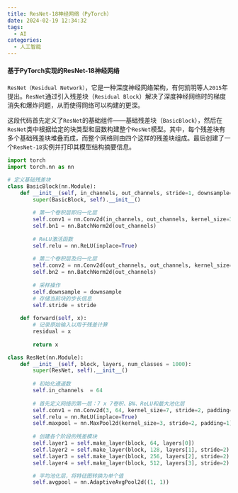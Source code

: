 ```yaml
---
title: ResNet-18神经网络（PyTorch）
date: 2024-02-19 12:34:32
tags:
  - AI
categories:
  - 人工智能
---
```


#### 基于PyTorch实现的ResNet-18神经网络

`ResNet（Residual Network）`，它是一种深度神经网络架构，有何凯明等人`2015`年提出。`ResNet`通过引入残差块（`Residual Block`）解决了深度神经网络时的梯度消失和爆炸问题，从而使得网络可以构建的更深。

这段代码首先定义了`ResNet`的基础组件——基础残差块（`BasicBlock`），然后在`ResNet`类中根据给定的块类型和层数构建整个`ResNet`模型。其中，每个残差块有多个基础残差块堆叠而成，而整个网络则由四个这样的残差块组成。最后创建了一个`ResNet-18`实例并打印其模型结构摘要信息。

```python
import torch
import torch.nn as nn

# 定义基础残差块
class BasicBlock(nn.Module):
    def __init__(self, in_channels, out_channels, stride=1, downsample=None) :
        super(BasicBlock, self).__init__()
        
        # 第一个卷积层即归一化层
        self.conv1 = nn.Conv2d(in_channels, out_channels, kernel_size=3, stride=stride, padding=1, bias=False)
        self.bn1 = nn.BatchNorm2d(out_channels)
        
        # ReLU激活函数
        self.relu = nn.ReLU(inplace=True)
        
        # 第二个卷积层及归一化层
        self.conv2 = nn.Conv2d(out_channels, out_channels, kernel_size=3, stride=1, padding=1, bias=False)
        self.bn2 = nn.BatchNorm2d(out_channels)
        
        # 采样操作
        self.downsample = downsample
        # 存储当前块的步长信息
        self.stride = stride
        
    def forward(self, x):
        # 记录原始输入以用于残差计算
        residual = x
        
        return x

class ResNet(nn.Module):
    def __init__(self, block, layers, num_classes = 1000):
        super(ResNet, self).__init__()
        
        # 初始化通道数
        self.in_channels  = 64
        
        # 首先定义网络的第一层：7 x 7卷积、BN、ReLU和最大池化层
        self.conv1 = nn.Conv2d(3, 64, kernel_size=7, stride=2, padding=3, bias=False)
        self.relu = nn.ReLU(inplace=True)
        self.maxpool = nn.MaxPool2d(kernel_size=3, stride=2, padding=1)
        
        # 创建各个阶段的残差模块
        self.layer1 = self.make_layer(block, 64, layers[0])
        self.layer2 = self.make_layer(block, 128, layers[1], stride=2)
        self.layer3 = self.make_layer(block, 256, layers[2], stride=2)
        self.layer4 = self.make_layer(block, 512, layers[3], stride=2)

        # 平均池化层，将特征图转换为单个值
        self.avgpool = nn.AdaptiveAvgPool2d((1, 1))

```